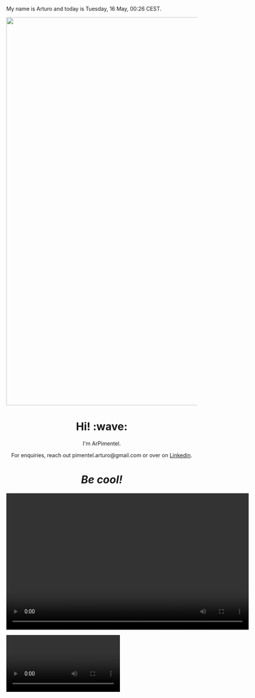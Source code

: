 My name is Arturo and today is Tuesday, 16 May, 00:26 CEST.

<p align="center">	<!-- (optional) center align -->
    <img src="animation.html" width="1024">
</p>

<h1 align='center'> Hi! :wave:</h1>
<p align='center'>
I'm ArPimentel.
</p>
<p align='center'>For enquiries, reach out pimentel.arturo@gmail.com or over on <a href="https://www.linkedin.com/in/arturo-pimentel-developpeur-web/">Linkedin</a>.</p>

<h1 align='center'><i>Be cool!</i></h1>

<video width="640" height="360" controls>
  <source src="https://github.com/ArPimentel/ArPimentel/blob/487566baf0a93d576c950959f22693d77605fef4/assets/colibri.mp4" type="video/mp4">
  Votre navigateur ne prend pas en charge la lecture de vidéos au format mp4.
</video>

![colibri](https://github.com/ArPimentel/ArPimentel/blob/487566baf0a93d576c950959f22693d77605fef4/assets/colibri.mp4)


